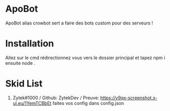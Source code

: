 # ApoBot
ApoBot alias crowbot sert a faire des bots custom pour des serveurs !

# Installation
Allez sur le cmd rédirectionnez vous vers le dossier principal et tapez npm i ensuite node .

# Skid List
1) Zytek#1000 / Github: ZytekDev / Preuve: https://v9qx-screenshot.s-ul.eu/1YemTCBbEt faites vos config dans config.json
